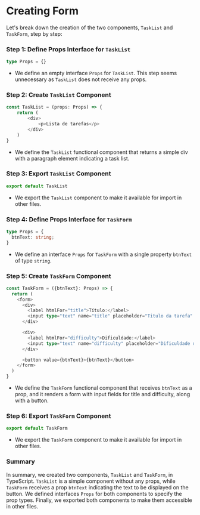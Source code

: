 # Creating Form

Let's break down the creation of the two components, `TaskList` and `TaskForm`, step by step:

### Step 1: Define Props Interface for `TaskList`

```typescript
type Props = {}
```

- We define an empty interface `Props` for `TaskList`. This step seems unnecessary as `TaskList` does not receive any props.

### Step 2: Create `TaskList` Component

```typescript
const TaskList = (props: Props) => {
    return (
        <div>
            <p>Lista de tarefas</p>
        </div>
    )
}
```

- We define the `TaskList` functional component that returns a simple div with a paragraph element indicating a task list.

### Step 3: Export `TaskList` Component

```typescript
export default TaskList
```

- We export the `TaskList` component to make it available for import in other files.

### Step 4: Define Props Interface for `TaskForm`

```typescript
type Props = {
  btnText: string;
}
```

- We define an interface `Props` for `TaskForm` with a single property `btnText` of type `string`.

### Step 5: Create `TaskForm` Component

```typescript
const TaskForm = ({btnText}: Props) => {
  return (
    <form>
      <div>
        <label htmlFor="title">Título:</label>
        <input type="text" name="title" placeholder="Titulo da tarefa" />
      </div>

      <div>
        <label htmlFor="difficulty">Dificuldade:</label>
        <input type="text" name="difficulty" placeholder="Dificuldade da tarefa" />
      </div>

      <button value={btnText}>{btnText}</button>
    </form>
  )
}
```

- We define the `TaskForm` functional component that receives `btnText` as a prop, and it renders a form with input fields for title and difficulty, along with a button.

### Step 6: Export `TaskForm` Component

```typescript
export default TaskForm
```

- We export the `TaskForm` component to make it available for import in other files.

### Summary

In summary, we created two components, `TaskList` and `TaskForm`, in TypeScript. `TaskList` is a simple component without any props, while `TaskForm` receives a prop `btnText` indicating the text to be displayed on the button. We defined interfaces `Props` for both components to specify the prop types. Finally, we exported both components to make them accessible in other files.